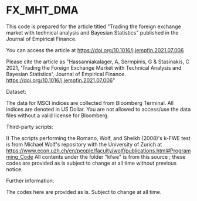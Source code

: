 # FX_MHT_DMA
This code is prepared for the article titled "Trading the foreign exchange market with technical analysis and Bayesian Statistics" published in the Journal of Empirical Finance.

You can access the article at https://doi.org/10.1016/j.jempfin.2021.07.006

Please cite the article as "Hassanniakalager, A, Sermpinis, G & Stasinakis, C 2021, 'Trading the Foreign Exchange Market with Technical Analysis and Bayesian Statistics', Journal of Empirical Finance. https://doi.org/10.1016/j.jempfin.2021.07.006"

Dataset:

The data for MSCI indices are collected from Bloomberg Terminal. All indices are denoted in US Dollar. You are not allowed to access/use the data files without a valid license for Bloomberg.

Third-party scripts:

I) The scripts performing the Romano, Wolf, and Sheikh (2008)'s k-FWE test is from Michael Wolf's repository with the University of Zurich at https://www.econ.uzh.ch/en/people/faculty/wolf/publications.html#Programming_Code All contents under the folder "kfwe" is from this source ; these codes are provided as is subject to change at all time without previous notice.

Further information:



The codes here are provided as is. Subject to change at all time.
